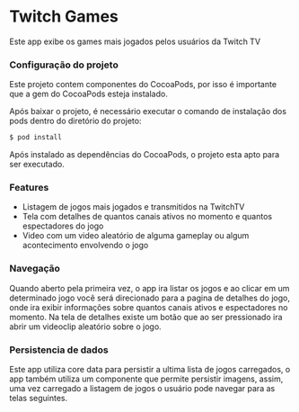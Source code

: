 # Twitch Games

Este app exibe os games mais jogados pelos usuários da Twitch TV

### Configuração do projeto

Este projeto contem componentes do CocoaPods, por isso é importante que a gem do CocoaPods esteja instalado.

Após baixar o projeto, é necessário executar o comando de instalação dos pods dentro do diretório do projeto:

```sh
$ pod install
```

Após instalado as dependências do CocoaPods, o projeto esta apto para ser executado.

### Features

 - Listagem de jogos mais jogados e transmitidos na TwitchTV
 - Tela com detalhes de quantos canais ativos no momento e quantos espectadores do jogo
 - Video com um video aleatório de alguma gameplay ou algum acontecimento envolvendo o jogo

### Navegação

Quando aberto pela primeira vez, o app ira listar os jogos e ao clicar em um determinado jogo você será direcionado para a pagina de detalhes do jogo, onde ira exibir informações sobre quantos canais ativos e espectadores no momento. Na tela de detalhes existe um botão que ao ser pressionado ira abrir um videoclip aleatório sobre o jogo.

### Persistencia de dados

Este app utiliza core data para persistir a ultima lista de jogos carregados, o app também utiliza um componente que  permite persistir imagens, assim, uma vez carregado a listagem de jogos o usuário pode navegar para as telas seguintes.
